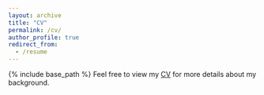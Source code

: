 ```yaml
---
layout: archive
title: "CV"
permalink: /cv/
author_profile: true
redirect_from:
  - /resume
---
```


{% include base_path %}
Feel free to view my [CV](/files/Chengxing_Xie's%20CV.pdf) for more details about my background.
